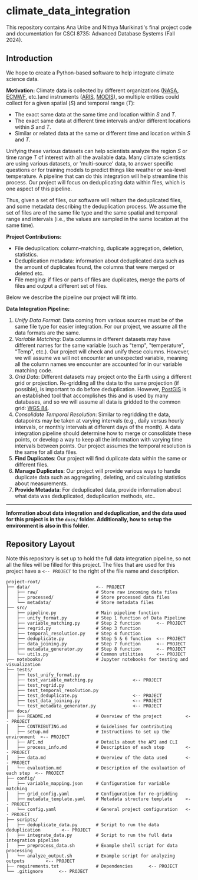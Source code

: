 # climate_data_integration

This repository contains Ana Uribe and Nithya Murikinati's final project code and documentation for CSCI 8735: Advanced Database Systems (Fall 2024).

## Introduction

We hope to create a Python-based software to help integrate climate science data.

**Motivation:** Climate data is collected by different organizations ([NASA](https://science.nasa.gov/earth/), [ECMWF](https://www.ecmwf.int), etc.)and instruments ([ARIS](https://airs.jpl.nasa.gov), [MODIS](https://modis.gsfc.nasa.gov/about/)), so multiple entities could collect for a given spatial ($S$) and temporal range ($T$):
* The exact same data at the same time and location within $S$ and $T$.
* The exact same data at different time intervals and/or different locations within $S$ and $T$.
* Similar or related data at the same or different time and location within $S$ and $T$.

Unifying these various datasets can help scientists analyze the region $S$ or time range $T$ of interest with all the available data. Many climate scientists are using various datasets, or 'multi-source' data, to answer specific questions or for training models to predict things like weather or sea-level temperature. A pipeline that can do this integration will help streamline this process. Our project will focus on deduplicating data within files, which is one aspect of this pipeline.

<!-- Thus, given several datasets, our software will return integrated (unified) data and corresponding metadata. -->
Thus, given a set of files, our software will relturn the deduplicated files, and some metadata describing the deduplication process. We assume the set of files are of the same file type and the same spatial and temporal range and intervals (i.e., the values are sampled in the same location at the same time).

**Project Contributions:**

* File deduplication: column-matching, duplicate aggregation, deletion, statistics.
* Deduplication metadata: information about deduplicated data such as the amount of duplicates found, the columns that were merged or deleted etc.
* File merging: if files or parts of files are duplicates, merge the parts of files and output a different set of files.

Below we describe the pipeline our project will fit into.

**Data Integration Pipeline:** 

<!-- The following steps outline our plan to integrate various datasets in a comprehensive way. -->
1. *Unify Data Format*: Data coming from various sources must be of the same file type for easier integration. For our project, we assume all the data formats are the same.
2. *Variable Matching*: Data columns in different datasets may have different names for the same variable (such as "temp", "temperature", "Temp", etc.). Our project will check and unify these columns. However, we will assume we will not encounter an unexpected variable, meaning all the column names we encounter are accounted for in our variable matching code.
3. *Grid Data*: Different datasets may project onto the Earth using a different grid or projection. Re-gridding all the data to the same projection (if possible), is important to do before deduplication. However, [PostGIS](https://postgis.net/docs/ST_Transform.html) is an established tool that accomplishes this and is used by many databases, and so we will assume all data is gridded to the common grid: [WGS 84](https://en.wikipedia.org/wiki/World_Geodetic_System#WGS84).
4. *Consolidate Temporal Resolution*: Similar to regridding the data, datapoints may be taken at varying intervals (e.g., daily versus hourly intervals, or monthly intervals at different days of the month). A data integration pipeline should determine how to merge or consolidate these points, or develop a way to keep all the information with varying time intervals between points. Our project assumes the temporal resolution is the same for all data files.
5. **Find Duplicates**: Our project will find duplicate data within the same or different files.
6. **Manage Duplicates**: Our project will provide various ways to handle duplicate data such as aggregating, deleting, and calculating statistics about measurements.
7. **Provide Metadata**: For deduplicated data, provide information about what data was deduplicated, deduplication methods, etc..

<!-- 0. *Best Practices:* Look into the climate science literature and determine the most common data format, grid, time range, variables, etc.. This will help us decide the framework to unify all datasets to. Thus, all the steps below are subject to change due to current best practices.
1. *Unify Data Format:* The first thing to do will be to convert all incoming data to the same format.
2. *Variable Matching:* Incoming datasets may have different names for the same variables (such as "temp." for "temperature" etc.), so starting with a set of expected values, we will have a process that checks all the columns of incoming datasets and “column-matches” the values or adds a new value to the set if there is a new value.
3. *Grid Data:* While some data is already [gridded](https://climateestimate.net/content/gridded-data.html#:~:text=These%20generally%20consist%20of%20combining,at%20each%20gridpoint%20and%20timestep.) (divided into latitude x longitude grid over the surface area of the Earth), data may use different grids, so all the data must be re-gridded to the same grid. Other data is not gridded, so it must be gridded or stored separately such that it is easy to use gridded and non-gridded data together.
4. *Consolidate Temporal Resolution:* Datapoints may be taken at varying time intervals. Here we determine what to do when points coincide, and when they don't. This could include merging data points, deleting redundant data, or developing a way to keep all the information with varying time intervals between points.
5. *Find Duplicates:* Some records may hold the same measurement for the same variable. If the value is exactly the same, we can just keep one. If the values are not the same, we can calculate some statistics about the measurement to give a more accurate idea to scientists regarding the range of this value.
6. *Manage Duplicates:* Provide various ways to handle duplicate data such as aggregating, deleting, etc..
7. *Join Similar Data:* Data may not be the same but may be useful to have together, such as the u component of the wind and the v component of the wind.
8. *Provide Metadata:* For the integrated data, provide useful metadata that keeps track of where data came from, the extent of information, aggregation methods, etc.. -->

---
**Information about data integration and deduplication, and the data used for this project is in the `docs/` folder. Additionally, how to setup the environment is also in this folder.**

## Repository Layout

Note this repository is set up to hold the full data integration pipeline, so not all the files will be filled for this project. The files that are used for this project have a `<-- PROJECT` to the right of the file name and description.

    project-root/
    ├── data/                         <-- PROJECT
    │   ├── raw/                      # Store raw incoming data files
    │   ├── processed/                # Store processed data files
    │   └── metadata/                 # Store metadata files
    ├── src/
    │   ├── pipeline.py               # Main pipeline function
    │   ├── unify_format.py           # Step 1 function of Data Pipeline
    │   ├── variable_matching.py      # Step 2 function      <-- PROJECT
    │   ├── regrid.py                 # Step 3 function
    │   ├── temporal_resolution.py    # Step 4 function
    │   ├── deduplicate.py            # Step 5 & 6 function  <-- PROJECT
    │   ├── data_joining.py           # Step 7 function      <-- PROJECT
    │   ├── metadata_generator.py     # Step 8 function      <-- PROJECT
    │   └── utils.py                  # Common utilities     <-- PROJECT
    ├── notebooks/                    # Jupyter notebooks for testing and visualization
    ├── tests/
    │   ├── test_unify_format.py        
    │   ├── test_variable_matching.py               <-- PROJECT
    │   ├── test_regrid.py
    │   ├── test_temporal_resolution.py
    │   ├── test_deduplicate.py                     <-- PROJECT
    │   ├── test_data_joining.py                    <-- PROJECT
    │   └── test_metadata_generator.py              <-- PROJECT
    ├── docs/
    │   ├── README.md                 # Overview of the project         <-- PROJECT
    │   ├── CONTRIBUTING.md           # Guidelines for contributing
    │   ├── setup.md                  # Instructions to set up the environment  <-- PROJECT
    │   ├── API.md                    # Details about the API and CLI
    │   ├── process_info.md           # Description of each step        <-- PROJECT
    │   ├── data.md                   # Overview of the data used       <-- PROJECT
    │   └── evaluation.md             # Description of the evaluation of each step  <-- PROJECT
    ├── config/
    │   ├── variable_mapping.json     # Configuration for variable matching
    │   ├── grid_config.yaml          # Configuration for re-gridding
    │   ├── metadata_template.yaml    # Metadata structure template     <-- PROJECT
    │   └── config.yaml               # General project configuration   <-- PROJECT
    ├── scripts/
    |   ├── deduplicate_data.py       # Script to run the data deduplication        <-- PROJECT
    │   ├── integrate_data.py         # Script to run the full data integration pipeline
    │   ├── preprocess_data.sh        # Example shell script for data processing
    │   └── analyze_output.sh         # Example script for analyzing outputs        <-- PROJECT
    ├── requirements.txt              # Dependencies      <-- PROJECT
    └── .gitignore      <-- PROJECT

<!-- └── .github/
        ├── workflows/
        │   └── ci.yml                # Continuous Integration workflow
        └── ISSUE_TEMPLATE.md         # Template for GitHub issues -->
